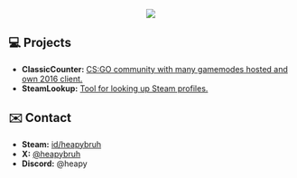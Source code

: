 <p align="center">
  <a href="https://skillicons.dev">
    <img src="https://skillicons.dev/icons?i=cs,cpp,ts,js,deno,nodejs,py,vscode" />
  </a>
</p>

## 💻 Projects
- **ClassicCounter:** [CS:GO community with many gamemodes hosted and own 2016 client.](https://classiccounter.cc)
- **SteamLookup:** [Tool for looking up Steam profiles.](https://heapy.xyz)

## ✉️ Contact
- **Steam:** [id/heapybruh](https://steamcommunity.com/id/heapybruh)
- **X:** [@heapybruh](https://x.com/heapybruh)
- **Discord:** @heapy
